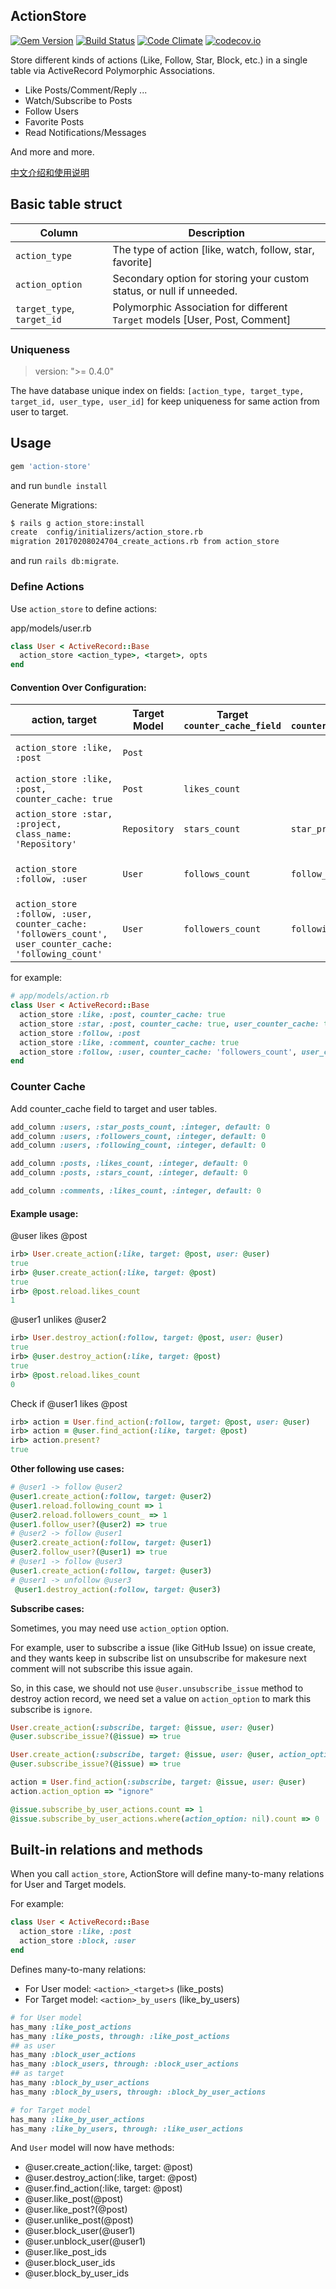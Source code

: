 ActionStore
-----------

[![Gem Version](https://badge.fury.io/rb/action-store.svg)](https://badge.fury.io/rb/action-store) [![Build Status](https://travis-ci.org/rails-engine/action-store.svg)](https://travis-ci.org/rails-engine/action-store) [![Code Climate](https://codeclimate.com/github/rails-engine/action-store/badges/gpa.svg)](https://codeclimate.com/github/rails-engine/action-store) [![codecov.io](https://codecov.io/github/rails-engine/action-store/coverage.svg?branch=master)](https://codecov.io/github/rails-engine/action-store?branch=master)

Store different kinds of actions (Like, Follow, Star, Block, etc.) in a single table via ActiveRecord Polymorphic Associations.

- Like Posts/Comment/Reply ...
- Watch/Subscribe to Posts
- Follow Users
- Favorite Posts
- Read Notifications/Messages

And more and more.

[中文介绍和使用说明](https://ruby-china.org/topics/32262)

## Basic table struct

| Column | Description |
| ----- | ----- |
| `action_type` | The type of action [like, watch, follow, star, favorite] |
| `action_option` | Secondary option for storing your custom status, or null if unneeded. |
| `target_type`, `target_id` | Polymorphic Association for different `Target` models [User, Post, Comment] |

### Uniqueness

> version: ">= 0.4.0"

The have database unique index on fields: `[action_type, target_type, target_id, user_type, user_id]` for keep uniqueness for same action from user to target.

## Usage

```rb
gem 'action-store'
```

and run `bundle install`

Generate Migrations:

```bash
$ rails g action_store:install
create  config/initializers/action_store.rb
migration 20170208024704_create_actions.rb from action_store
```

and run `rails db:migrate`.

### Define Actions

Use `action_store` to define actions:

app/models/user.rb

```rb
class User < ActiveRecord::Base
  action_store <action_type>, <target>, opts
end
```

#### Convention Over Configuration:

| action, target | Target Model | Target `counter_cache_field` | User `counter_cache_field` | Target has_many | User has_many |
|----------------|--------------|------------------------------|----------------------------|-----------------|---------------|
| `action_store :like, :post` | `Post` | | | `has_many :like_by_user_actions`, `has_many :like_by_users` | `has_many :like_post_actions`, `has_many :like_posts` |
| `action_store :like, :post, counter_cache: true` | `Post` | `likes_count` |  | `has_many :like_by_user_actions`, `has_many :like_by_users` | `has_many :like_post_actions`, `has_many :like_posts` |
| `action_store :star, :project, class_name: 'Repository'` | `Repository ` | `stars_count` | `star_projects_count` | `has_many :star_by_user_actions`, `has_many :star_by_users` |
| `action_store :follow, :user` | `User` | `follows_count` | `follow_users_count` | `has_many :follow_by_user_actions`, `has_many :follow_by_users` | `has_many :follow_user_actions`, `has_many :follow_users` |
| `action_store :follow, :user, counter_cache: 'followers_count', user_counter_cache: 'following_count'` | `User` | `followers_count ` | `following_count ` | `has_many :follow_by_user_actions`, `has_many :follow_by_users` | `has_many :follow_user_actions`, `has_many :follow_users` |

for example:

```rb
# app/models/action.rb
class User < ActiveRecord::Base
  action_store :like, :post, counter_cache: true
  action_store :star, :post, counter_cache: true, user_counter_cache: true
  action_store :follow, :post
  action_store :like, :comment, counter_cache: true
  action_store :follow, :user, counter_cache: 'followers_count', user_counter_cache: 'following_count'
end
```

### Counter Cache

Add counter_cache field to target and user tables.

```rb
add_column :users, :star_posts_count, :integer, default: 0
add_column :users, :followers_count, :integer, default: 0
add_column :users, :following_count, :integer, default: 0

add_column :posts, :likes_count, :integer, default: 0
add_column :posts, :stars_count, :integer, default: 0

add_column :comments, :likes_count, :integer, default: 0
```

#### Example usage:

@user likes @post

```rb
irb> User.create_action(:like, target: @post, user: @user)
true
irb> @user.create_action(:like, target: @post)
true
irb> @post.reload.likes_count
1
```

@user1 unlikes @user2

```rb
irb> User.destroy_action(:follow, target: @post, user: @user)
true
irb> @user.destroy_action(:like, target: @post)
true
irb> @post.reload.likes_count
0
```

Check if @user1 likes @post

```rb
irb> action = User.find_action(:follow, target: @post, user: @user)
irb> action = @user.find_action(:like, target: @post)
irb> action.present?
true
```

**Other following use cases:**

```rb
# @user1 -> follow @user2
@user1.create_action(:follow, target: @user2)
@user1.reload.following_count => 1
@user2.reload.followers_count_ => 1
@user1.follow_user?(@user2) => true
# @user2 -> follow @user1
@user2.create_action(:follow, target: @user1)
@user2.follow_user?(@user1) => true
# @user1 -> follow @user3
@user1.create_action(:follow, target: @user3)
# @user1 -> unfollow @user3
 @user1.destroy_action(:follow, target: @user3)
```

**Subscribe cases:**

Sometimes, you may need use `action_option` option.

For example, user to subscribe a issue (like GitHub Issue) on issue create, and they wants keep in subscribe list on unsubscribe for makesure next comment will not subscribe this issue again.

So, in this case, we should not use `@user.unsubscribe_issue` method to destroy action record, we need set a value on `action_option` to mark this subscribe is `ignore`.

```rb
User.create_action(:subscribe, target: @issue, user: @user)
@user.subscribe_issue?(@issue) => true

User.create_action(:subscribe, target: @issue, user: @user, action_option: "ignore")
@user.subscribe_issue?(@issue) => true

action = User.find_action(:subscribe, target: @issue, user: @user)
action.action_option => "ignore"

@issue.subscribe_by_user_actions.count => 1
@issue.subscribe_by_user_actions.where(action_option: nil).count => 0
```

## Built-in relations and methods

When you call `action_store`, ActionStore will define many-to-many relations for User and Target models.

For example:

```rb
class User < ActiveRecord::Base
  action_store :like, :post
  action_store :block, :user
end
```

Defines many-to-many relations:

- For User model: `<action>_<target>s` (like_posts)
- For Target model: `<action>_by_users` (like_by_users)

```rb
# for User model
has_many :like_post_actions
has_many :like_posts, through: :like_post_actions
## as user
has_many :block_user_actions
has_many :block_users, through: :block_user_actions
## as target
has_many :block_by_user_actions
has_many :block_by_users, through: :block_by_user_actions

# for Target model
has_many :like_by_user_actions
has_many :like_by_users, through: :like_user_actions
```

And `User` model will now have methods:

- @user.create_action(:like, target: @post)
- @user.destroy_action(:like, target: @post)
- @user.find_action(:like, target: @post)
- @user.like_post(@post)
- @user.like_post?(@post)
- @user.unlike_post(@post)
- @user.block_user(@user1)
- @user.unblock_user(@user1)
- @user.like_post_ids
- @user.block_user_ids
- @user.block_by_user_ids
